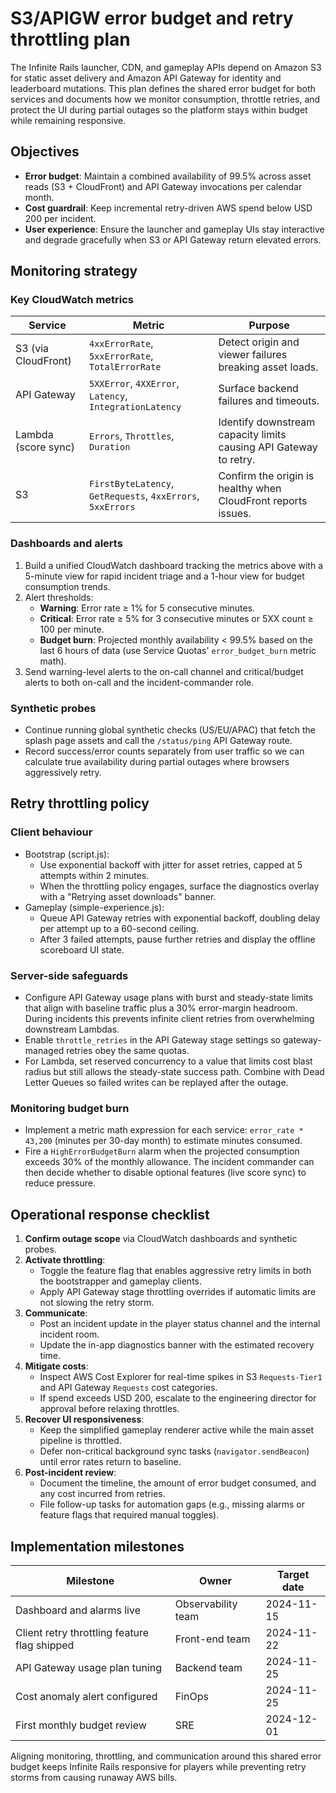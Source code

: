 # S3/APIGW error budget and retry throttling plan

The Infinite Rails launcher, CDN, and gameplay APIs depend on Amazon S3 for static
asset delivery and Amazon API Gateway for identity and leaderboard mutations.
This plan defines the shared error budget for both services and documents how we
monitor consumption, throttle retries, and protect the UI during partial outages
so the platform stays within budget while remaining responsive.

## Objectives

- **Error budget**: Maintain a combined availability of 99.5% across asset reads
  (S3 + CloudFront) and API Gateway invocations per calendar month.
- **Cost guardrail**: Keep incremental retry-driven AWS spend below USD 200 per
  incident.
- **User experience**: Ensure the launcher and gameplay UIs stay interactive and
  degrade gracefully when S3 or API Gateway return elevated errors.

## Monitoring strategy

### Key CloudWatch metrics

| Service | Metric | Purpose |
| --- | --- | --- |
| S3 (via CloudFront) | `4xxErrorRate`, `5xxErrorRate`, `TotalErrorRate` | Detect origin and viewer failures breaking asset loads. |
| API Gateway | `5XXError`, `4XXError`, `Latency`, `IntegrationLatency` | Surface backend failures and timeouts. |
| Lambda (score sync) | `Errors`, `Throttles`, `Duration` | Identify downstream capacity limits causing API Gateway to retry. |
| S3 | `FirstByteLatency`, `GetRequests`, `4xxErrors`, `5xxErrors` | Confirm the origin is healthy when CloudFront reports issues. |

### Dashboards and alerts

1. Build a unified CloudWatch dashboard tracking the metrics above with a
   5-minute view for rapid incident triage and a 1-hour view for budget
   consumption trends.
2. Alert thresholds:
   - **Warning**: Error rate ≥ 1% for 5 consecutive minutes.
   - **Critical**: Error rate ≥ 5% for 3 consecutive minutes or 5XX count ≥ 100
     per minute.
   - **Budget burn**: Projected monthly availability < 99.5% based on the last
     6 hours of data (use Service Quotas' `error_budget_burn` metric math).
3. Send warning-level alerts to the on-call channel and critical/budget alerts to
   both on-call and the incident-commander role.

### Synthetic probes

- Continue running global synthetic checks (US/EU/APAC) that fetch the splash
  page assets and call the `/status/ping` API Gateway route.
- Record success/error counts separately from user traffic so we can calculate
  true availability during partial outages where browsers aggressively retry.

## Retry throttling policy

### Client behaviour

- Bootstrap (script.js):
  - Use exponential backoff with jitter for asset retries, capped at 5 attempts
    within 2 minutes.
  - When the throttling policy engages, surface the diagnostics overlay with a
    "Retrying asset downloads" banner.
- Gameplay (simple-experience.js):
  - Queue API Gateway retries with exponential backoff, doubling delay per
    attempt up to a 60-second ceiling.
  - After 3 failed attempts, pause further retries and display the offline
    scoreboard UI state.

### Server-side safeguards

- Configure API Gateway usage plans with burst and steady-state limits that align
  with baseline traffic plus a 30% error-margin headroom. During incidents this
  prevents infinite client retries from overwhelming downstream Lambdas.
- Enable `throttle_retries` in the API Gateway stage settings so gateway-managed
  retries obey the same quotas.
- For Lambda, set reserved concurrency to a value that limits cost blast radius
  but still allows the steady-state success path. Combine with Dead Letter Queues
  so failed writes can be replayed after the outage.

### Monitoring budget burn

- Implement a metric math expression for each service: `error_rate * 43,200`
  (minutes per 30-day month) to estimate minutes consumed.
- Fire a `HighErrorBudgetBurn` alarm when the projected consumption exceeds 30%
  of the monthly allowance. The incident commander can then decide whether to
  disable optional features (live score sync) to reduce pressure.

## Operational response checklist

1. **Confirm outage scope** via CloudWatch dashboards and synthetic probes.
2. **Activate throttling**:
   - Toggle the feature flag that enables aggressive retry limits in both the
     bootstrapper and gameplay clients.
   - Apply API Gateway stage throttling overrides if automatic limits are not
     slowing the retry storm.
3. **Communicate**:
   - Post an incident update in the player status channel and the internal
     incident room.
   - Update the in-app diagnostics banner with the estimated recovery time.
4. **Mitigate costs**:
   - Inspect AWS Cost Explorer for real-time spikes in S3 `Requests-Tier1` and
     API Gateway `Requests` cost categories.
   - If spend exceeds USD 200, escalate to the engineering director for
     approval before relaxing throttles.
5. **Recover UI responsiveness**:
   - Keep the simplified gameplay renderer active while the main asset pipeline
     is throttled.
   - Defer non-critical background sync tasks (`navigator.sendBeacon`) until
     error rates return to baseline.
6. **Post-incident review**:
   - Document the timeline, the amount of error budget consumed, and any cost
     incurred from retries.
   - File follow-up tasks for automation gaps (e.g., missing alarms or feature
     flags that required manual toggles).

## Implementation milestones

| Milestone | Owner | Target date |
| --- | --- | --- |
| Dashboard and alarms live | Observability team | 2024-11-15 |
| Client retry throttling feature flag shipped | Front-end team | 2024-11-22 |
| API Gateway usage plan tuning | Backend team | 2024-11-25 |
| Cost anomaly alert configured | FinOps | 2024-11-25 |
| First monthly budget review | SRE | 2024-12-01 |

Aligning monitoring, throttling, and communication around this shared error
budget keeps Infinite Rails responsive for players while preventing retry storms
from causing runaway AWS bills.
